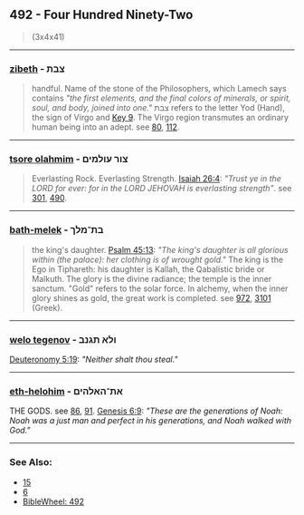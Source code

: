 ## 492 - Four Hundred Ninety-Two
> (3x4x41)

---

### [zibeth](/keys/TzBTh) - צבת
> handful. Name of the stone of the Philosophers, which Lamech says contains *"the first elements, and the final colors of minerals, or spirit, soul, and body, joined into one."* צבת refers to the letter Yod (Hand), the sign of Virgo and [Key 9](9). The Virgo region transmutes an ordinary human being into an adept. see [80](80), [112](112).

---

### [tsore olahmim](/keys/TzVR.OVLMIM) - צור עולמים
> Everlasting Rock. Everlasting Strength. [Isaiah 26:4](http://biblehub.com/isaiah/26-4.htm): *"Trust ye in the LORD for ever: for in the LORD JEHOVAH is everlasting strength"*. see [301](301), [490](490).

---

### [bath-melek](/keys/BTh-MLK) - בת־מלך
> the king's daughter. [Psalm 45:13](http://biblehub.com//.htm): *"The king's daughter is all glorious within (the palace): her clothing is of wrought gold."* The king is the Ego in Tiphareth: his daughter is Kallah, the Qabalistic bride or Malkuth. The glory is the divine radiance; the temple is the inner sanctum. "Gold" refers to the solar force. In alchemy, when the inner glory shines as gold, the great work is completed. see [972](972), [3101](3101) (Greek).

---

### [welo tegenov](/keys/VLA.ThGNB) - ולא תגנב
[Deuteronomy 5:19](http://biblehub.com/deuteronomy/5-19.htm): *"Neither shalt thou steal."*

---

### [eth-helohim](/keys/ATh-HALHIM) - את־האלהים
THE GODS. see [86](86), [91](91). [Genesis 6:9](https://biblehub.com/genesis/6-9.htm): *"These are the generations of Noah: Noah was a just man and perfect in his generations, and Noah walked with God."*

---

### See Also:

- [15](15)
- [6](6)
- [BibleWheel: 492](https://www.biblewheel.com//GR/GR_Database.php?Gem_Number=492&SearchByNum=Go)
